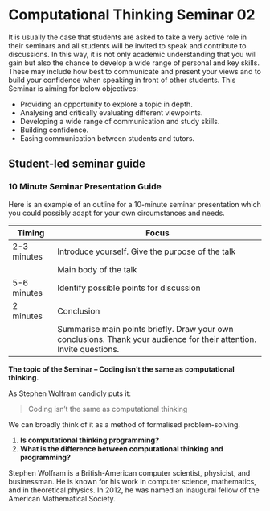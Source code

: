 # Computational Thinking Seminar 02

It is usually the case that students are asked to take a very active role in their seminars and all students will be invited to speak and contribute to discussions. In this way, it is not only academic understanding that you will gain but also the chance to develop a wide range of personal and key skills. These may include how best to communicate and present your views and to build your confidence when speaking in front of other students. This Seminar is aiming for below objectives:

- Providing an opportunity to explore a topic in depth.
- Analysing and critically evaluating different viewpoints.
- Developing a wide range of communication and study skills.
- Building confidence.
- Easing communication between students and tutors.

 

## Student-led seminar guide

### 10 Minute Seminar Presentation Guide

Here is an example of an outline for a 10-minute seminar presentation which you could possibly adapt for your own circumstances and needs.

| Timing      | Focus                                                        |
| ----------- | ------------------------------------------------------------ |
| 2-3 minutes | Introduce yourself. Give the  purpose of the talk            |
|             | Main body of the talk                                        |
| 5-6 minutes | Identify possible points for  discussion                     |
| 2 minutes   | Conclusion                                                   |
|             | Summarise main points  briefly.  Draw your own conclusions.  Thank your audience for their  attention. Invite questions. |

**The topic of the Seminar – Coding isn’t the same as computational thinking.**

As Stephen Wolfram candidly puts it:

>  Coding isn’t the same as computational thinking

We can broadly think of it as a method of formalised problem-solving. 

1. **Is computational thinking programming?**
2. **What is the difference between computational thinking and programming?** 

Stephen Wolfram is a British-American computer scientist, physicist, and businessman. He is known for his work in computer science, mathematics, and in theoretical physics. In 2012, he was named an inaugural fellow of the American Mathematical Society.